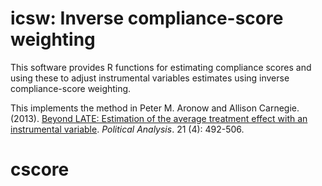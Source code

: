 icsw: Inverse compliance-score weighting
====

This software provides R functions for estimating compliance scores and using these to adjust instrumental variables estimates using inverse compliance-score weighting.

This implements the method in
Peter M. Aronow and Allison Carnegie. (2013). [Beyond LATE: Estimation of the average treatment effect with an instrumental variable](http://pan.oxfordjournals.org/content/21/4/492). *Political Analysis*. 21 (4): 492-506.
# cscore
